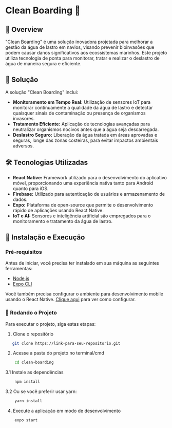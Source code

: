 # Clean Boarding 🚢

## 📌 Overview
"Clean Boarding" é uma solução inovadora projetada para melhorar a gestão da água de lastro em navios, visando prevenir bioinvasões que podem causar danos significativos aos ecossistemas marinhos. Este projeto utiliza tecnologia de ponta para monitorar, tratar e realizar o deslastro de água de maneira segura e eficiente.

## 🚀 Solução
A solução "Clean Boarding" inclui:
- **Monitoramento em Tempo Real:** Utilização de sensores IoT para monitorar continuamente a qualidade da água de lastro e detectar quaisquer sinais de contaminação ou presença de organismos invasores.
- **Tratamento Eficiente:** Aplicação de tecnologias avançadas para neutralizar organismos nocivos antes que a água seja descarregada.
- **Deslastro Seguro:** Liberação da água tratada em áreas aprovadas e seguras, longe das zonas costeiras, para evitar impactos ambientais adversos.

## 🛠 Tecnologias Utilizadas
- **React Native:** Framework utilizado para o desenvolvimento do aplicativo móvel, proporcionando uma experiência nativa tanto para Android quanto para iOS.
- **Firebase:** Utilizado para autenticação de usuários e armazenamento de dados.
- **Expo:** Plataforma de open-source que permite o desenvolvimento rápido de aplicações usando React Native.
- **IoT e AI:** Sensores e inteligência artificial são empregados para o monitoramento e tratamento da água de lastro.

## 🔧 Instalação e Execução

### Pré-requisitos
Antes de iniciar, você precisa ter instalado em sua máquina as seguintes ferramentas:
- [Node.js](https://nodejs.org/en/)
- [Expo CLI](https://expo.dev/tools#cli)

Você também precisa configurar o ambiente para desenvolvimento mobile usando o React Native. [Clique aqui](https://reactnative.dev/docs/environment-setup) para ver como configurar.

### 🚀 Rodando o Projeto
Para executar o projeto, siga estas etapas:

1. Clone o repositório
```bash
   git clone https://link-para-seu-repositorio.git 
```

2. Acesse a pasta do projeto no terminal/cmd
```bash
    cd clean-boarding
```

3.1 Instale as dependências
```bash
    npm install
```
3.2 Ou se você preferir usar yarn:
```bash
    yarn install
```

4. Execute a aplicação em modo de desenvolvimento
```bash
    expo start
```
